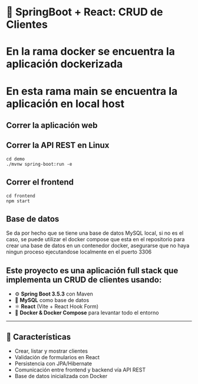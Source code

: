 # 🧩 SpringBoot + React: CRUD de Clientes

# En la rama docker se encuentra la aplicación dockerizada

# En esta rama main se encuentra la aplicación en local host

## Correr la aplicación web

## Correr la API REST en Linux

``````
cd demo
./mvnw spring-boot:run -e
``````
## Correr el frontend

``````
cd frontend
npm start
``````

## Base de datos

Se da por hecho que se tiene una base de datos MySQL local, si no es el caso, se puede utilizar el docker compose que esta en el repositorio para crear una base de datos en un contenedor docker, asegurarse que no haya ningun proceso ejecutandose localmente en el puerto 3306

## Este proyecto es una aplicación **full stack** que implementa un CRUD de clientes usando:

- ⚙️ **Spring Boot 3.5.3** con Maven
- 🧠 **MySQL** como base de datos
- ⚛️ **React** (Vite + React Hook Form)
- 🐳 **Docker & Docker Compose** para levantar todo el entorno

---

## 🚀 Características

- Crear, listar y mostrar clientes
- Validación de formularios en React
- Persistencia con JPA/Hibernate
- Comunicación entre frontend y backend vía API REST
- Base de datos inicializada con Docker